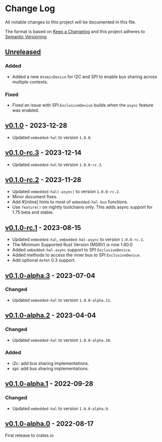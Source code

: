 # Change Log

All notable changes to this project will be documented in this file.

The format is based on [Keep a Changelog](http://keepachangelog.com/)
and this project adheres to [Semantic Versioning](http://semver.org/).

## [Unreleased]

### Added
- Added a new `AtomicDevice` for I2C and SPI to enable bus sharing across multiple contexts.


### Fixed
- Fixed an issue with SPI `ExclusiveDevice` builds when the `async` feature was enabled.

## [v0.1.0] - 2023-12-28

- Updated `embedded-hal` to version `1.0.0`.

## [v0.1.0-rc.3] - 2023-12-14

- Updated `embedded-hal` to version `1.0.0-rc.3`.

## [v0.1.0-rc.2] - 2023-11-28

- Updated `embedded-hal(-async)` to version `1.0.0-rc.2`.
- Minor document fixes.
- Add #[inline] hints to most of `embedded-hal-bus` functions.
- Use `feature()` on nightly toolchains only. This adds async support for 1.75 beta and stable.

## [v0.1.0-rc.1] - 2023-08-15

- Updated `embedded-hal`, `embedded-hal-async` to version `1.0.0-rc.1`.
- The Minimum Supported Rust Version (MSRV) is now 1.60.0
- Added `embedded-hal-async` support to SPI `ExclusiveDevice`.
- Added methods to access the inner bus to SPI `ExclusiveDevice`.
- Add optional `defmt` 0.3 support.

## [v0.1.0-alpha.3] - 2023-07-04

### Changed
- Updated `embedded-hal` to version `1.0.0-alpha.11`.


## [v0.1.0-alpha.2] - 2023-04-04

### Changed
- Updated `embedded-hal` to version `1.0.0-alpha.10`.

### Added
- i2c: add bus sharing implementations.
- spi: add bus sharing implementations.

## [v0.1.0-alpha.1] - 2022-09-28

### Changed
- Updated `embedded-hal` to version `1.0.0-alpha.9`.

## [v0.1.0-alpha.0] - 2022-08-17

First release to crates.io

[Unreleased]: https://github.com/rust-embedded/embedded-hal/compare/embedded-hal-bus-v0.1.0...HEAD
[v0.1.0]: https://github.com/rust-embedded/embedded-hal/compare/embedded-hal-bus-v0.1.0-rc.3...embedded-hal-bus-v0.1.0
[v0.1.0-rc.3]: https://github.com/rust-embedded/embedded-hal/compare/embedded-hal-bus-v0.1.0-rc.2...embedded-hal-bus-v0.1.0-rc.3
[v0.1.0-rc.2]: https://github.com/rust-embedded/embedded-hal/compare/embedded-hal-bus-v0.1.0-rc.1...embedded-hal-bus-v0.1.0-rc.2
[v0.1.0-rc.1]: https://github.com/rust-embedded/embedded-hal/compare/embedded-hal-bus-v0.1.0-alpha.3...embedded-hal-bus-v0.1.0-rc.1
[v0.1.0-alpha.3]: https://github.com/rust-embedded/embedded-hal/compare/embedded-hal-bus-v0.1.0-alpha.2...embedded-hal-bus-v0.1.0-alpha.3
[v0.1.0-alpha.2]: https://github.com/rust-embedded/embedded-hal/compare/embedded-hal-bus-v0.1.0-alpha.1...embedded-hal-bus-v0.1.0-alpha.2
[v0.1.0-alpha.1]: https://github.com/rust-embedded/embedded-hal/compare/embedded-hal-bus-v0.1.0-alpha.0...embedded-hal-bus-v0.1.0-alpha.1
[v0.1.0-alpha.0]: https://github.com/rust-embedded/embedded-hal/tree/embedded-hal-bus-v0.1.0-alpha.0

